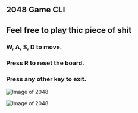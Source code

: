 ## 2048 Game CLI
## Feel free to play thic piece of shit

### W, A, S, D to move.

### Press R to reset the board.

### Press any other key to exit.

![Image of 2048](https://raw.githubusercontent.com/snowmanunderwater/2048-CLI/master/pictures/Screenshot_2018-08-30_18-28-17.png)

![Image of 2048](https://raw.githubusercontent.com/snowmanunderwater/2048-CLI/master/pictures/Screenshot_2018-08-30_18-36-06.png)


